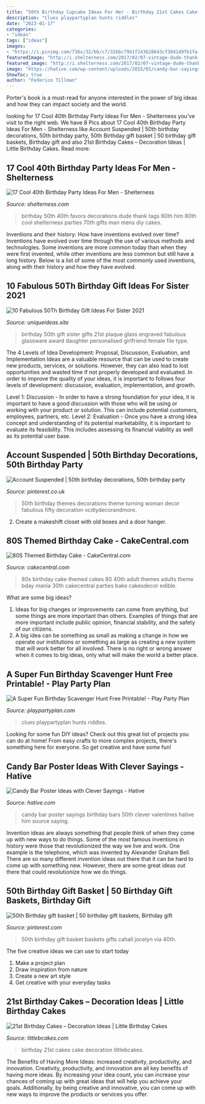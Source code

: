 ```yaml
---
title: "50th Birthday Cupcake Ideas For Her - Birthday 21st Cakes Cake Decoration Littlebcakes"
description: "Clues playpartyplan hunts riddles"
date: "2023-01-17"
categories:
- "ideas"
tags: ["ideas"]
images:
- "https://i.pinimg.com/736x/32/bb/c7/32bbc79b1f243628643cf3041d9fb1fa.jpg"
featuredImage: "http://i.shelterness.com/2017/02/07-vintage-dude-thank-tags-for-party-favors.jpg"
featured_image: "http://i.shelterness.com/2017/02/07-vintage-dude-thank-tags-for-party-favors.jpg"
image: "https://hative.com/wp-content/uploads/2015/01/candy-bar-sayings/8-candy-bar-saying-ideas.jpg"
ShowToc: true
author: "Federico Tillman"
---
```



Porter's book is a must-read for anyone interested in the power of big ideas and how they can impact society and the world.

	

		
looking for 17 Cool 40th Birthday Party Ideas For Men - Shelterness you've visit to the right web. We have 8 Pics about 17 Cool 40th Birthday Party Ideas For Men - Shelterness like Account Suspended | 50th birthday decorations, 50th birthday party, 50th Birthday gift basket | 50 birthday gift baskets, Birthday gift and also 21st Birthday Cakes – Decoration Ideas | Little Birthday Cakes. Read more:
		
    
## 17 Cool 40th Birthday Party Ideas For Men - Shelterness

<img loading=lazy src="http://i.shelterness.com/2017/02/07-vintage-dude-thank-tags-for-party-favors.jpg" onerror="this.onerror=null;this.src='https://tse3.mm.bing.net/th?id=OIP.Ne2XOytjrLigGekK1BxSpwHaJ4&amp;pid=15.1';" alt="17 Cool 40th Birthday Party Ideas For Men - Shelterness">

_Source: shelterness.com_

>birthday 50th 40th favors decorations dude thank tags 60th him 80th cool shelterness parties 70th gifts man mens diy cakes. 

	

Inventions and their history: How have inventions evolved over time?
Inventions have evolved over time through the use of various methods and technologies. Some inventions are more common today than when they were first invented, while other inventions are less common but still have a long history. Below is a list of some of the most commonly used inventions, along with their history and how they have evolved.

    
## 10 Fabulous 50Th Birthday Gift Ideas For Sister 2021

<img loading=lazy src="https://www.uniqueideas.site/wp-content/uploads/engraved-50th-birthday-glass-award-for-her-50-glassware-gift-ideas.jpg" onerror="this.onerror=null;this.src='https://tse1.mm.bing.net/th?id=OIP.foWU7AMIRn_vJ6Pfr4yrSQHaHa&amp;pid=15.1';" alt="10 Fabulous 50Th Birthday Gift Ideas For Sister 2021">

_Source: uniqueideas.site_

>birthday 50th gift sister gifts 21st plaque glass engraved fabulous glassware award daughter personalised girlfriend female file type. 

	

The 4 Levels of Idea Development: Proposal, Discussion, Evaluation, and Implementation
Ideas are a valuable resource that can be used to create new products, services, or solutions. However, they can also lead to lost opportunities and wasted time if not properly developed and evaluated.
In order to improve the quality of your ideas, it is important to follows four levels of development: discussion, evaluation, implementation, and growth.

Level 1: Discussion - In order to have a strong foundation for your idea, it is important to have a good discussion with those who will be using or working with your product or solution. This can include potential customers, employees, partners, etc. Level 2: Evaluation - Once you have a strong idea concept and understanding of its potential marketability, it is important to evaluate its feasibility. This includes assessing its financial viability as well as its potential user base.

    
## Account Suspended | 50th Birthday Decorations, 50th Birthday Party

<img loading=lazy src="https://i.pinimg.com/736x/32/bb/c7/32bbc79b1f243628643cf3041d9fb1fa.jpg" onerror="this.onerror=null;this.src='https://tse4.mm.bing.net/th?id=OIP.TGaX4uoL9depCwbZnh05VwHaLG&amp;pid=15.1';" alt="Account Suspended | 50th birthday decorations, 50th birthday party">

_Source: pinterest.co.uk_

>50th birthday themes decorations theme turning woman decor fabulous fifty decoration vcdiydecorandmore. 

	

2. Create a makeshift closet with old boxes and a door hanger.

    
## 80S Themed Birthday Cake - CakeCentral.com

<img loading=lazy src="http://cdn001.cakecentral.com/gallery/2015/03/900_950186HLaw_80s-themed-birthday-cake.jpg" onerror="this.onerror=null;this.src='https://tse3.mm.bing.net/th?id=OIP.5KAqtCytwHY6mp9KcrU_PQHaKD&amp;pid=15.1';" alt="80S Themed Birthday Cake - CakeCentral.com">

_Source: cakecentral.com_

>80s birthday cake themed cakes 80 40th adult themes adults theme bday mania 30th cakecentral parties bake cakesdecor edible. 

	

What are some big ideas?
1. Ideas for big changes or improvements can come from anything, but some things are more important than others. Examples of things that are more important include public opinion, financial stability, and the safety of our citizens.
2. A big idea can be something as small as making a change in how we operate our institutions or something as large as creating a new system that will work better for all involved. There is no right or wrong answer when it comes to big ideas, only what will make the world a better place.

    
## A Super Fun Birthday Scavenger Hunt Free Printable! - Play Party Plan

<img loading=lazy src="https://www.playpartyplan.com/wp-content/uploads/2018/06/birthday-scavenger-hunt-pins-4-of-4-610x1350.jpg" onerror="this.onerror=null;this.src='https://tse2.mm.bing.net/th?id=OIP.6wULTSRpuIhUZUAgW2HSeAHaQZ&amp;pid=15.1';" alt="A Super Fun Birthday Scavenger Hunt Free Printable! - Play Party Plan">

_Source: playpartyplan.com_

>clues playpartyplan hunts riddles. 

	

Looking for some fun DIY ideas? Check out this great list of projects you can do at home! From easy crafts to more complex projects, there's something here for everyone. So get creative and have some fun!

    
## Candy Bar Poster Ideas With Clever Sayings - Hative

<img loading=lazy src="https://hative.com/wp-content/uploads/2015/01/candy-bar-sayings/8-candy-bar-saying-ideas.jpg" onerror="this.onerror=null;this.src='https://tse4.mm.bing.net/th?id=OIP.ZCQ7LAyHzLc_TkZApETBdwHaJ4&amp;pid=15.1';" alt="Candy Bar Poster Ideas with Clever Sayings - Hative">

_Source: hative.com_

>candy bar poster sayings birthday bars 50th clever valentines hative him source saying. 

	

Invention ideas are always something that people think of when they come up with new ways to do things. Some of the most famous inventions in history were those that revolutionized the way we live and work. One example is the telephone, which was invented by Alexander Graham Bell. There are so many different invention ideas out there that it can be hard to come up with something new. However, there are some great ideas out there that could revolutionize how we do things.

    
## 50th Birthday Gift Basket | 50 Birthday Gift Baskets, Birthday Gift

<img loading=lazy src="https://i.pinimg.com/originals/8b/6b/ae/8b6baec717d3fde4db74f943fa7291e7.jpg" onerror="this.onerror=null;this.src='https://tse3.mm.bing.net/th?id=OIP.RUgzq7bVm6PeMNpIJcrGPwHaJ4&amp;pid=15.1';" alt="50th Birthday gift basket | 50 birthday gift baskets, Birthday gift">

_Source: pinterest.com_

>50th birthday gift basket baskets gifts cahall jocelyn via 40th. 

	

The five creative ideas we can use to start today
1. Make a project plan
2. Draw inspiration from nature
3. Create a new art style
4. Get creative with your everyday tasks 

    
## 21st Birthday Cakes – Decoration Ideas | Little Birthday Cakes

<img loading=lazy src="http://www.littlebcakes.com/wp-content/uploads/2014/02/Images-of-21st-Birthday-Cakes-768x1024.jpg" onerror="this.onerror=null;this.src='https://tse3.mm.bing.net/th?id=OIP.JcL9Uv2HdGwtqFyssu1glgHaJ4&amp;pid=15.1';" alt="21st Birthday Cakes – Decoration Ideas | Little Birthday Cakes">

_Source: littlebcakes.com_

>birthday 21st cakes cake decoration littlebcakes. 

	

The Benefits of Having More Ideas: increased creativity, productivity, and innovation.
Creativity, productivity, and innovation are all key benefits of having more ideas. By increasing your idea count, you can increase your chances of coming up with great ideas that will help you achieve your goals. Additionally, by being creative and innovative, you can come up with new ways to improve the products or services you offer.

